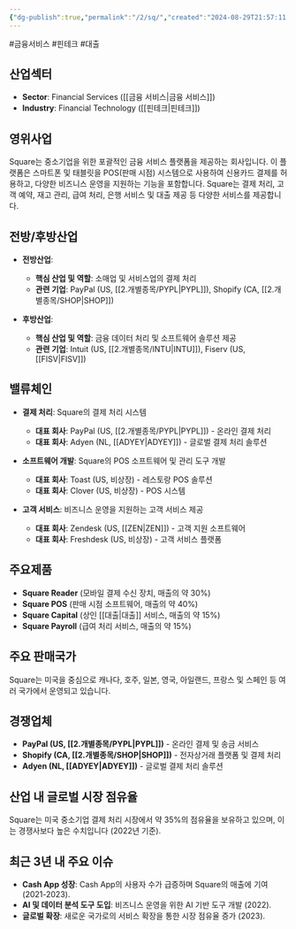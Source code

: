 ```yaml
---
{"dg-publish":true,"permalink":"/2/sq/","created":"2024-08-29T21:57:11.297+09:00","updated":"2025-07-29T21:37:05.218+09:00"}
---
```


#금융서비스 #핀테크 #대출

## 산업섹터

- **Sector**: Financial Services ([[금융 서비스\|금융 서비스]])
- **Industry**: Financial Technology ([[핀테크\|핀테크]])

## 영위사업

Square는 중소기업을 위한 포괄적인 금융 서비스 플랫폼을 제공하는 회사입니다. 이 플랫폼은 스마트폰 및 태블릿을 POS(판매 시점) 시스템으로 사용하여 신용카드 결제를 허용하고, 다양한 비즈니스 운영을 지원하는 기능을 포함합니다. Square는 결제 처리, 고객 예약, 재고 관리, 급여 처리, 은행 서비스 및 대출 제공 등 다양한 서비스를 제공합니다.

## 전방/후방산업

- **전방산업**:
    
    - **핵심 산업 및 역할**: 소매업 및 서비스업의 결제 처리
    - **관련 기업**: PayPal (US, [[2.개별종목/PYPL\|PYPL]]), Shopify (CA, [[2.개별종목/SHOP\|SHOP]])
    
- **후방산업**:
    
    - **핵심 산업 및 역할**: 금융 데이터 처리 및 소프트웨어 솔루션 제공
    - **관련 기업**: Intuit (US, [[2.개별종목/INTU\|INTU]]), Fiserv (US, [[FISV\|FISV]])
    

## 밸류체인

- **결제 처리**: Square의 결제 처리 시스템
    
    - **대표 회사**: PayPal (US, [[2.개별종목/PYPL\|PYPL]]) - 온라인 결제 처리
    - **대표 회사**: Adyen (NL, [[ADYEY\|ADYEY]]) - 글로벌 결제 처리 솔루션
    
- **소프트웨어 개발**: Square의 POS 소프트웨어 및 관리 도구 개발
    
    - **대표 회사**: Toast (US, 비상장) - 레스토랑 POS 솔루션
    - **대표 회사**: Clover (US, 비상장) - POS 시스템
    
- **고객 서비스**: 비즈니스 운영을 지원하는 고객 서비스 제공
    
    - **대표 회사**: Zendesk (US, [[ZEN\|ZEN]]) - 고객 지원 소프트웨어
    - **대표 회사**: Freshdesk (US, 비상장) - 고객 서비스 플랫폼
    

## 주요제품

- **Square Reader** (모바일 결제 수신 장치, 매출의 약 30%)
- **Square POS** (판매 시점 소프트웨어, 매출의 약 40%)
- **Square Capital** (상인 [[대출\|대출]] 서비스, 매출의 약 15%)
- **Square Payroll** (급여 처리 서비스, 매출의 약 15%)

## 주요 판매국가

Square는 미국을 중심으로 캐나다, 호주, 일본, 영국, 아일랜드, 프랑스 및 스페인 등 여러 국가에서 운영되고 있습니다.

## 경쟁업체

- **PayPal (US, [[2.개별종목/PYPL\|PYPL]])** - 온라인 결제 및 송금 서비스
- **Shopify (CA, [[2.개별종목/SHOP\|SHOP]])** - 전자상거래 플랫폼 및 결제 처리
- **Adyen (NL, [[ADYEY\|ADYEY]])** - 글로벌 결제 처리 솔루션

## 산업 내 글로벌 시장 점유율

Square는 미국 중소기업 결제 처리 시장에서 약 35%의 점유율을 보유하고 있으며, 이는 경쟁사보다 높은 수치입니다 (2022년 기준).

## 최근 3년 내 주요 이슈

- **Cash App 성장**: Cash App의 사용자 수가 급증하며 Square의 매출에 기여 (2021-2023).
- **AI 및 데이터 분석 도구 도입**: 비즈니스 운영을 위한 AI 기반 도구 개발 (2022).
- **글로벌 확장**: 새로운 국가로의 서비스 확장을 통한 시장 점유율 증가 (2023).